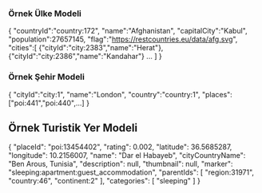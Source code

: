 
### Örnek Ülke Modeli

{
	"countryId":"country:172",
	"name":"Afghanistan",
	"capitalCity":"Kabul",
	"population":27657145,
	"flag":"https://restcountries.eu/data/afg.svg",
	"cities":[
		{"cityId":"city:2383","name":"Herat"},
		{"cityId":"city:2386","name":"Kandahar"}
		...
	]
}

### Örnek Şehir Modeli

{
	"cityId":"city:1",
	"name":"London",
	"country":"country:1",
	"places":["poi:441","poi:440",...]
}

## Örnek Turistik Yer Modeli

{
 	"placeId": "poi:13454402",
  	"rating": 0.002,
  	"latitude": 36.5685287,
  	"longitude": 10.2156007,
  	"name": "Dar el Habayeb",
  	"cityCountryName": "Ben Arous, Tunisia",
  	"description": null,
  	"thumbnail": null,
  	"marker": "sleeping:apartment:guest_accommodation",
  	"parentIds": [ "region:31971", "country:46", "continent:2" ],
  	"categories": [ "sleeping" ] 
}